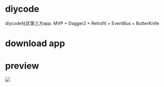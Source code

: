 # diycode
diycode社区第三方app. MVP + Dagger2 + Retrofit + EventBus + ButterKnife

# download app
[](http://fir.im/dw5k)
# preview

![](diycode/raw/master/image/screenshot.png)
